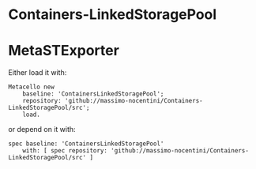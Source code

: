 # Containers-LinkedStoragePool

# MetaSTExporter

Either load it with:

```smalltalk
Metacello new
    baseline: 'ContainersLinkedStoragePool';
    repository: 'github://massimo-nocentini/Containers-LinkedStoragePool/src';
    load.
```

or depend on it with:

```smalltalk
spec baseline: 'ContainersLinkedStoragePool'
	with: [ spec repository: 'github://massimo-nocentini/Containers-LinkedStoragePool/src' ]
```
